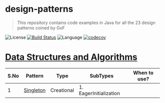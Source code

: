 # design-patterns
> This repository contains code examples in Java for all the 23 design patterns coined by GoF

![License](https://img.shields.io/badge/license-Apache_2.0-blue.svg) [![Build Status](https://travis-ci.org/surya-uppuluri/design-patterns.svg?branch=master)](https://travis-ci.org/surya-uppuluri/design-patterns) ![Language](https://img.shields.io/badge/language-Java-blue.svg)
[![codecov](https://codecov.io/gh/surya-uppuluri/design-patterns/branch/master/graph/badge.svg)](https://codecov.io/gh/surya-uppuluri/design-patterns)

# [Data Structures and Algorithms](https://surya-uppuluri.github.io/design-patterns/)

| S.No |  Pattern  | Type|  SubTypes   |  When to use?   |
| --- | --- | --- | --- | --- | 
| 1 | [Singleton](src/main/java/surya/learns/designpatterns/singleton/README.md) | Creational | 1. EagerInitialization